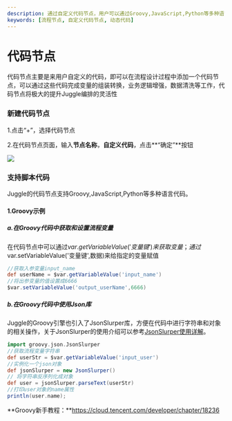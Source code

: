 ```yaml
---
description: 通过自定义代码节点，用户可以通过Groovy,JavaScript,Python等多种语言，自定义增强流程能力。
keywords: [流程节点, 自定义代码节点, 动态代码]
---
```


# 代码节点
代码节点主要是来用户自定义的代码，即可以在流程设计过程中添加一个代码节点，可以通过这些代码完成变量的组装转换，业务逻辑增强，数据清洗等工作，代码节点将极大的提升Juggle编排的灵活性

### 新建代码节点

1.点击“+”，选择代码节点

2.在代码节点页面，输入**节点名称**，**自定义代码**，点击**“确定”**按钮

![](/juggle/images/guide/user/nodes/add_code_node.png)


### 支持脚本代码

Juggle的代码节点支持Groovy,JavaScript,Python等多种语言代码。

#### 1.Groovy示例

##### a.在Groovy代码中获取和设置流程变量

在代码节点中可以通过$var.getVariableValue('变量键')来获取变量；通过$var.setVariableValue('变量键',数据)来给指定的变量赋值

```groovy
//获取入参变量input_name
def userName = $var.getVariableValue('input_name')
//将出参变量的值设置成6666
$var.setVariableValue('output_userName',6666)
```

##### b.在Groovy代码中使用Json库

Juggle的Groovy引擎也引入了JsonSlurper库，方便在代码中进行字符串和对象的相关操作，关于JsonSlurper的使用介绍可以参考[JsonSlurper使用详解](https://cloud.tencent.com/developer/section/1491433)。

```groovy
import groovy.json.JsonSlurper
//获取流程变量字符串
def userStr = $var.getVariableValue('input_user')
//实例化一个json对象
def jsonSlurper = new JsonSlurper()
// 将字符串反序列化成对象
def user = jsonSlurper.parseText(userStr) 
//打印user对象的name属性
println(user.name);
```

**Groovy新手教程：**https://cloud.tencent.com/developer/chapter/18236